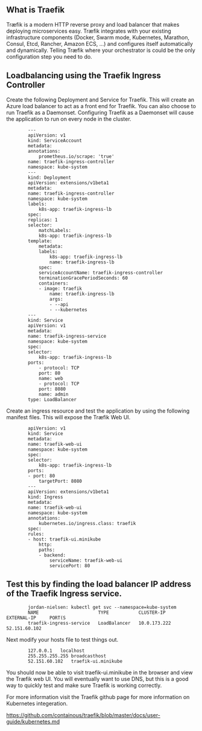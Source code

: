 ## What is Traefik

Træfik is a modern HTTP reverse proxy and load balancer that makes deploying microservices easy. Træfik integrates with your existing infrastructure components (Docker, Swarm mode, Kubernetes, Marathon, Consul, Etcd, Rancher, Amazon ECS, ...) and configures itself automatically and dynamically. Telling Træfik where your orchestrator is could be the only configuration step you need to do.

## Loadbalancing using the Traefik Ingress Controller

Create the following Deployment and Service for Traefik. This will create an Azure load balancer to act as a front end for Traefik. 
You can also choose to run Traefik as a Daemonset. Configuring Traefik as a Daemonset will cause the application to run on every
node in the cluster.


            ---
            apiVersion: v1
            kind: ServiceAccount
            metadata:
            annotations:
                prometheus.io/scrape: 'true'
            name: traefik-ingress-controller
            namespace: kube-system
            ---
            kind: Deployment
            apiVersion: extensions/v1beta1
            metadata:
            name: traefik-ingress-controller
            namespace: kube-system
            labels:
                k8s-app: traefik-ingress-lb
            spec:
            replicas: 1
            selector:
                matchLabels:
                k8s-app: traefik-ingress-lb
            template:
                metadata:
                labels:
                    k8s-app: traefik-ingress-lb
                    name: traefik-ingress-lb
                spec:
                serviceAccountName: traefik-ingress-controller
                terminationGracePeriodSeconds: 60
                containers:
                - image: traefik
                    name: traefik-ingress-lb
                    args:
                    - --api
                    - --kubernetes
            ---
            kind: Service
            apiVersion: v1
            metadata:
            name: traefik-ingress-service
            namespace: kube-system
            spec:
            selector:
                k8s-app: traefik-ingress-lb
            ports:
                - protocol: TCP
                port: 80
                name: web
                - protocol: TCP
                port: 8080
                name: admin
            type: LoadBalancer


Create an ingress resource and test the application by using the following manifest files. This will expose the Træfik Web UI.


            apiVersion: v1
            kind: Service
            metadata:
            name: traefik-web-ui
            namespace: kube-system
            spec:
            selector:
                k8s-app: traefik-ingress-lb
            ports:
            - port: 80
                targetPort: 8080
            ---
            apiVersion: extensions/v1beta1
            kind: Ingress
            metadata:
            name: traefik-web-ui
            namespace: kube-system
            annotations:
                kubernetes.io/ingress.class: traefik
            spec:
            rules:
            - host: traefik-ui.minikube
                http:
                paths:
                - backend:
                    serviceName: traefik-web-ui
                    servicePort: 80


## Test this by finding the load balancer IP address of the Traefik Ingress service. 

            jordan-nielsen: kubectl get svc --namespace=kube-system
            NAME                      TYPE           CLUSTER-IP     EXTERNAL-IP     PORT(S
            traefik-ingress-service   LoadBalancer   10.0.173.222   52.151.60.102 

Next modify your hosts file to test things out.

            127.0.0.1	localhost
            255.255.255.255	broadcasthost
            52.151.60.102   traefik-ui.minikube

You should now be able to visit traefik-ui.minikube in the browser and view the Træfik web UI. 
You will eventually want to use DNS, but this is a good way to quickly test and make sure Traefik is working correctly. 
 
For more information visit the Traefik github page for more information on Kubernetes integeration. 

https://github.com/containous/traefik/blob/master/docs/user-guide/kubernetes.md

